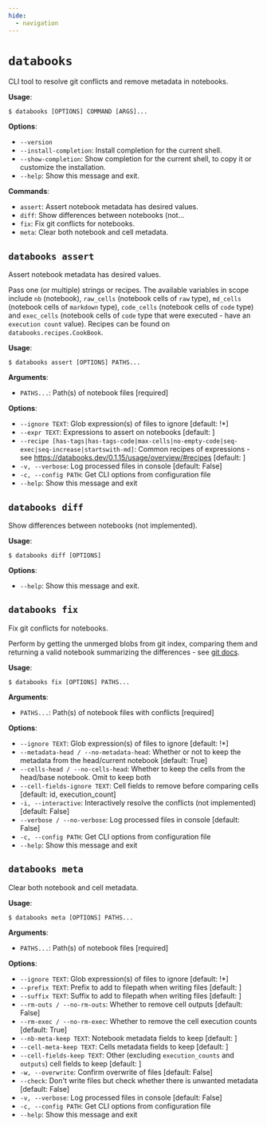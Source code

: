 ```yaml
---
hide:
  - navigation
---
```

<!-- [[[cog
import subprocess

import cog
from typer_cli.main import app

result = subprocess.run(
    [
        "python",
        "-m",
        "typer_cli",
        "databooks.cli",
        "utils",
        "docs",
        "--name",
        "databooks",
    ],
    stdout=subprocess.PIPE,
    stderr=subprocess.PIPE,
    encoding="utf-8",
)
cog.out(result.stdout)
]]] -->
# `databooks`

CLI tool to resolve git conflicts and remove metadata in notebooks.

**Usage**:

```console
$ databooks [OPTIONS] COMMAND [ARGS]...
```

**Options**:

* `--version`
* `--install-completion`: Install completion for the current shell.
* `--show-completion`: Show completion for the current shell, to copy it or customize the installation.
* `--help`: Show this message and exit.

**Commands**:

* `assert`: Assert notebook metadata has desired values.
* `diff`: Show differences between notebooks (not...
* `fix`: Fix git conflicts for notebooks.
* `meta`: Clear both notebook and cell metadata.

## `databooks assert`

Assert notebook metadata has desired values.

Pass one (or multiple) strings or recipes. The available variables in scope include
 `nb` (notebook), `raw_cells` (notebook cells of `raw` type), `md_cells` (notebook
 cells of `markdown` type), `code_cells` (notebook cells of `code` type) and
 `exec_cells` (notebook cells of `code` type that were executed - have an `execution
 count` value). Recipes can be found on `databooks.recipes.CookBook`.

**Usage**:

```console
$ databooks assert [OPTIONS] PATHS...
```

**Arguments**:

* `PATHS...`: Path(s) of notebook files  [required]

**Options**:

* `--ignore TEXT`: Glob expression(s) of files to ignore  [default: !*]
* `--expr TEXT`: Expressions to assert on notebooks  [default: ]
* `--recipe [has-tags|has-tags-code|max-cells|no-empty-code|seq-exec|seq-increase|startswith-md]`: Common recipes of expressions - see https://databooks.dev/0.1.15/usage/overview/#recipes  [default: ]
* `-v, --verbose`: Log processed files in console  [default: False]
* `-c, --config PATH`: Get CLI options from configuration file
* `--help`: Show this message and exit

## `databooks diff`

Show differences between notebooks (not implemented).

**Usage**:

```console
$ databooks diff [OPTIONS]
```

**Options**:

* `--help`: Show this message and exit.

## `databooks fix`

Fix git conflicts for notebooks.

Perform by getting the unmerged blobs from git index, comparing them and returning
 a valid notebook summarizing the differences - see
 [git docs](https://git-scm.com/docs/git-ls-files).

**Usage**:

```console
$ databooks fix [OPTIONS] PATHS...
```

**Arguments**:

* `PATHS...`: Path(s) of notebook files with conflicts  [required]

**Options**:

* `--ignore TEXT`: Glob expression(s) of files to ignore  [default: !*]
* `--metadata-head / --no-metadata-head`: Whether or not to keep the metadata from the head/current notebook  [default: True]
* `--cells-head / --no-cells-head`: Whether to keep the cells from the head/base notebook. Omit to keep both
* `--cell-fields-ignore TEXT`: Cell fields to remove before comparing cells  [default: id, execution_count]
* `-i, --interactive`: Interactively resolve the conflicts (not implemented)  [default: False]
* `--verbose / --no-verbose`: Log processed files in console  [default: False]
* `-c, --config PATH`: Get CLI options from configuration file
* `--help`: Show this message and exit

## `databooks meta`

Clear both notebook and cell metadata.

**Usage**:

```console
$ databooks meta [OPTIONS] PATHS...
```

**Arguments**:

* `PATHS...`: Path(s) of notebook files  [required]

**Options**:

* `--ignore TEXT`: Glob expression(s) of files to ignore  [default: !*]
* `--prefix TEXT`: Prefix to add to filepath when writing files  [default: ]
* `--suffix TEXT`: Suffix to add to filepath when writing files  [default: ]
* `--rm-outs / --no-rm-outs`: Whether to remove cell outputs  [default: False]
* `--rm-exec / --no-rm-exec`: Whether to remove the cell execution counts  [default: True]
* `--nb-meta-keep TEXT`: Notebook metadata fields to keep  [default: ]
* `--cell-meta-keep TEXT`: Cells metadata fields to keep  [default: ]
* `--cell-fields-keep TEXT`: Other (excluding `execution_counts` and `outputs`) cell fields to keep  [default: ]
* `-w, --overwrite`: Confirm overwrite of files  [default: False]
* `--check`: Don't write files but check whether there is unwanted metadata  [default: False]
* `-v, --verbose`: Log processed files in console  [default: False]
* `-c, --config PATH`: Get CLI options from configuration file
* `--help`: Show this message and exit

<!-- [[[end]]] -->
